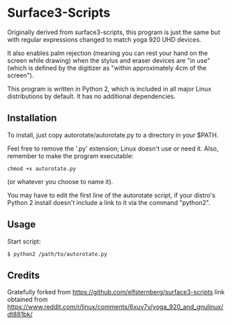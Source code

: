 Surface3-Scripts
================

Originally derived from surface3-scripts, this program is just the same
but with regular expressions changed to match yoga 920 UHD devices.

It also enables palm rejection (meaning you can rest your hand on the screen
while drawing) when the stylus and eraser devices are "in use" (which is
defined by the digitizer as "within approximately 4cm of the screen").

This program is written in Python 2, which is included in all major
Linux distributions by default.  It has no additional dependencies.

Installation
-----------

To install, just copy autorotate/autorotate.py to a directory in your
$PATH.

Feel free to remove the '.py' extension; Linux doesn't use or
need it.  Also, remember to make the program executable:

```
chmod +x autorotate.py
```

(or whatever you choose to name it).

You may have to edit the first line of the autorotate script, if your
distro's Python 2 install doesn't include a link to it via the command
"python2".

Usage
-----
Start script:
```
$ python2 /path/to/autorotate.py
```

Credits
-------

Gratefully forked from https://github.com/elfsternberg/surface3-scripts
link obtained from https://www.reddit.com/r/linux/comments/6xuv7v/yoga_920_and_gnulinux/dt881bk/

